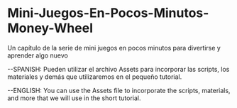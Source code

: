 # Mini-Juegos-En-Pocos-Minutos-Money-Wheel
Un capítulo de la serie de mini juegos en pocos minutos para divertirse y aprender algo nuevo

--SPANISH:
Pueden utilizar el archivo Assets para incorporar las scripts, los materiales y demás que utilizaremos en el pequeño tutorial.

--ENGLISH:
You can use the Assets file to incorporate the scripts, materials, and more that we will use in the short tutorial.
